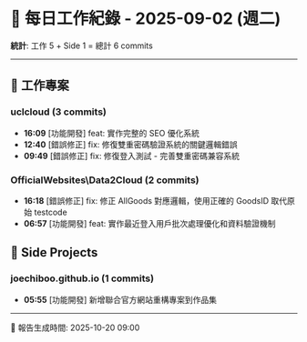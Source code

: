 # 📅 每日工作紀錄 - 2025-09-02 (週二)

**統計**: 工作 5 + Side 1 = 總計 6 commits

---

## 💼 工作專案

### uclcloud (3 commits)

- **16:09** [功能開發] feat: 實作完整的 SEO 優化系統
- **12:40** [錯誤修正] fix: 修復雙重密碼驗證系統的關鍵邏輯錯誤
- **09:49** [錯誤修正] fix: 修復登入測試 - 完善雙重密碼兼容系統

### OfficialWebsites\Data2Cloud (2 commits)

- **16:18** [錯誤修正] fix: 修正 AllGoods 對應邏輯，使用正確的 GoodsID 取代原始 testcode
- **06:57** [功能開發] feat: 實作最近登入用戶批次處理優化和資料驗證機制

## 🎨 Side Projects

### joechiboo.github.io (1 commits)

- **05:55** [功能開發] 新增聯合官方網站重構專案到作品集

---

📅 報告生成時間: 2025-10-20 09:00
